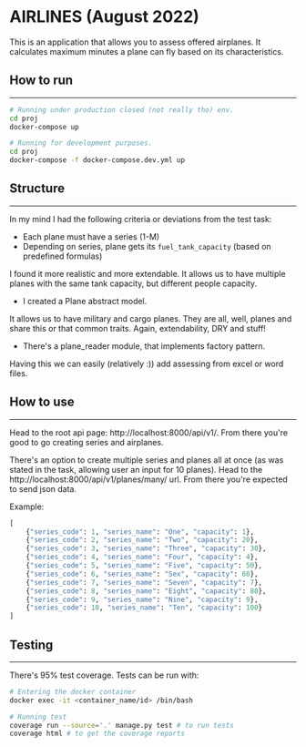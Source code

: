 # AIRLINES (August 2022)

This is an application that allows you to assess offered airplanes. It calculates maximum minutes a plane can fly based on its characteristics.

## How to run
---
```bash
# Running under production closed (not really tho) env.
cd proj
docker-compose up

# Running for development purposes.
cd proj
docker-compose -f docker-compose.dev.yml up
```

## Structure
---
In my mind I had the following criteria or deviations from the test task:
- Each plane must have a series (1-M)
- Depending on series, plane gets its `fuel_tank_capacity` (based on predefined formulas)

I found it more realistic and more extendable. It allows us to have multiple planes with the same tank capacity, but different people capacity.

- I created a Plane abstract model.

It allows us to have military and cargo planes. They are all, well, planes and share this or that common traits. Again, extendability, DRY and stuff!

- There's a plane_reader module, that implements factory pattern.

Having this we can easily (relatively :)) add assessing from excel or word files.

## How to use
---
Head to the root api page: http://localhost:8000/api/v1/. From there you're good to go creating series and airplanes.

There's an option to create multiple series and planes all at once (as was stated in the task, allowing user an input for 10 planes). Head to the http://localhost:8000/api/v1/planes/many/ url. From there you're expected to send json data.

Example:
```python
[
    {"series_code": 1, "series_name": "One", "capacity": 1},
    {"series_code": 2, "series_name": "Two", "capacity": 20},
    {"series_code": 3, "series_name": "Three", "capacity": 30},
    {"series_code": 4, "series_name": "Four", "capacity": 4},
    {"series_code": 5, "series_name": "Five", "capacity": 50},
    {"series_code": 6, "series_name": "Sex", "capacity": 60},
    {"series_code": 7, "series_name": "Seven", "capacity": 7},
    {"series_code": 8, "series_name": "Eight", "capacity": 80},
    {"series_code": 9, "series_name": "Nine", "capacity": 9},
    {"series_code": 10, "series_name": "Ten", "capacity": 100}
]
```

## Testing
---
There's 95% test coverage. Tests can be run with:
```bash
# Entering the docker container
docker exec -it <container_name/id> /bin/bash

# Running test
coverage run --source='.' manage.py test # to run tests
coverage html # to get the coverage reports
```
